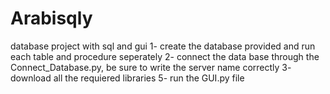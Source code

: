 # Arabisqly
database project with sql and gui
1- create the database provided and run each table and procedure seperately 
2- connect the data base through the Connect_Database.py, be sure to write the server name correctly
3- download all the requiered libraries 
5- run the GUI.py file
